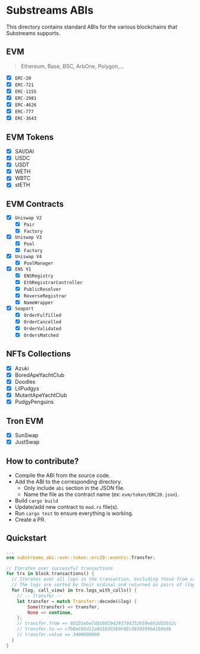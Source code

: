 # Substreams ABIs

This directory contains standard ABIs for the various blockchains that Substreams supports.

## EVM

> Ethereum, Base, BSC, ArbOne, Polygon,...

- [x] `ERC-20`
- [x] `ERC-721`
- [x] `ERC-1155`
- [x] `ERC-2981`
- [x] `ERC-4626`
- [x] `ERC-777`
- [x] `ERC-3643`

## EVM Tokens

- [x] SAI/DAI
- [x] USDC
- [x] USDT
- [x] WETH
- [x] WBTC
- [x] stETH

## EVM Contracts

- [x] `Uniswap V2`
  - [x] `Pair`
  - [x] `Factory`
- [x] `Uniswap V3`
  - [x] `Pool`
  - [x] `Factory`
- [x] `Uniswap V4`
  - [x] `PoolManager`
- [x] `ENS V1`
  - [x] `ENSRegistry`
  - [x] `EthRegistrarController`
  - [x] `PublicResolver`
  - [x] `ReverseRegistrar`
  - [x] `NameWrapper`
- [x] `Seaport`
  - [x] `OrderFulfilled`
  - [x] `OrderCancelled`
  - [x] `OrderValidated`
  - [x] `OrdersMatched`

## NFTs Collections

- [x] Azuki
- [x] BoredApeYachtClub
- [x] Doodles
- [x] LilPudgys
- [x] MutantApeYachtClub
- [x] PudgyPenguins

## Tron EVM

- [x] SunSwap
- [x] JustSwap

## How to contribute?

- Compile the ABI from the source code.
- Add the ABI to the corresponding directory.
  - Only include `abi` section in the JSON file.
  - Name the file as the contract name (ex: `evm/token/ERC20.json`).
- Build `cargo build`
- Update/add new contract to `mod.rs` file(s).
- Run `cargo test` to ensure everything is working.
- Create a PR.

## Quickstart

```rust
...
use substreams_abi::evm::token::erc20::events::Transfer;

// Iterates over successful transactions
for trx in block.transactions() {
  // Iterates over all logs in the transaction, excluding those from calls that were not recorded to the chain's state.
  // The logs are sorted by their ordinal and returned as pairs of (log, call) where call is the call that produced the log.
  for (log, call_view) in trx.logs_with_calls() {
    // -- Transfer --
    let transfer = match Transfer::decode(&log) {
        Some(transfer) => transfer,
        None => continue,
    };
    // transfer.from => 6D1D1ebe7dA598194293784252659e862d55b52c
    // transfer.to => c7bBeC68d12a0d1830360F8Ec58fA599bA1b0e9b
    // transfer.value => 3400000000
  }
}
```
